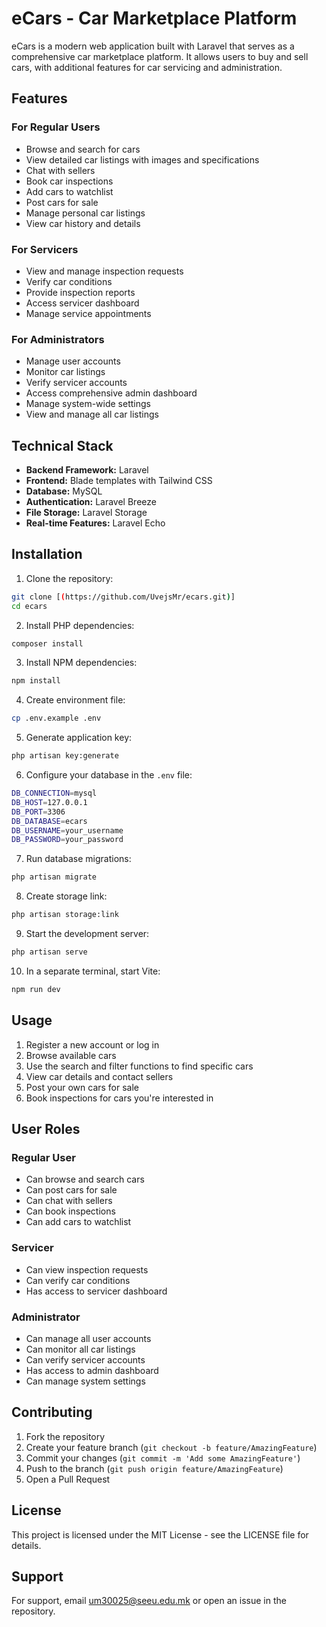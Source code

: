 # eCars - Car Marketplace Platform

eCars is a modern web application built with Laravel that serves as a comprehensive car marketplace platform. It allows users to buy and sell cars, with additional features for car servicing and administration.

## Features

### For Regular Users
- Browse and search for cars
- View detailed car listings with images and specifications
- Chat with sellers
- Book car inspections
- Add cars to watchlist
- Post cars for sale
- Manage personal car listings
- View car history and details

### For Servicers
- View and manage inspection requests
- Verify car conditions
- Provide inspection reports
- Access servicer dashboard
- Manage service appointments

### For Administrators
- Manage user accounts
- Monitor car listings
- Verify servicer accounts
- Access comprehensive admin dashboard
- Manage system-wide settings
- View and manage all car listings

## Technical Stack

- **Backend Framework:** Laravel
- **Frontend:** Blade templates with Tailwind CSS
- **Database:** MySQL
- **Authentication:** Laravel Breeze
- **File Storage:** Laravel Storage
- **Real-time Features:** Laravel Echo

## Installation

1. Clone the repository:
```bash
git clone [(https://github.com/UvejsMr/ecars.git)]
cd ecars
```

2. Install PHP dependencies:
```bash
composer install
```

3. Install NPM dependencies:
```bash
npm install
```

4. Create environment file:
```bash
cp .env.example .env
```

5. Generate application key:
```bash
php artisan key:generate
```

6. Configure your database in the `.env` file:
```bash
DB_CONNECTION=mysql
DB_HOST=127.0.0.1
DB_PORT=3306
DB_DATABASE=ecars
DB_USERNAME=your_username
DB_PASSWORD=your_password
```

7. Run database migrations:
```bash
php artisan migrate
```

8. Create storage link:
```bash
php artisan storage:link
```

9. Start the development server:
```bash
php artisan serve
```

10. In a separate terminal, start Vite:
```bash
npm run dev
```

## Usage

1. Register a new account or log in
2. Browse available cars
3. Use the search and filter functions to find specific cars
4. View car details and contact sellers
5. Post your own cars for sale
6. Book inspections for cars you're interested in

## User Roles

### Regular User
- Can browse and search cars
- Can post cars for sale
- Can chat with sellers
- Can book inspections
- Can add cars to watchlist

### Servicer
- Can view inspection requests
- Can verify car conditions
- Has access to servicer dashboard

### Administrator
- Can manage all user accounts
- Can monitor all car listings
- Can verify servicer accounts
- Has access to admin dashboard
- Can manage system settings

## Contributing

1. Fork the repository
2. Create your feature branch (`git checkout -b feature/AmazingFeature`)
3. Commit your changes (`git commit -m 'Add some AmazingFeature'`)
4. Push to the branch (`git push origin feature/AmazingFeature`)
5. Open a Pull Request

## License

This project is licensed under the MIT License - see the LICENSE file for details.

## Support

For support, email [um30025@seeu.edu.mk](mailto:um30025@seeu.edu.mk) or open an issue in the repository.

